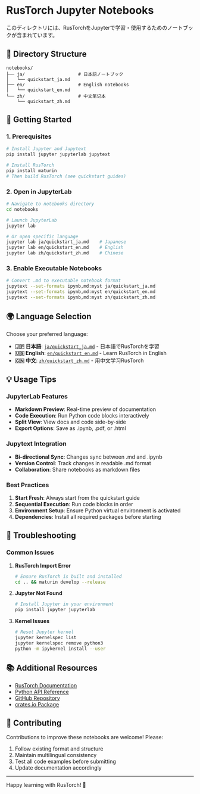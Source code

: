 # RusTorch Jupyter Notebooks

このディレクトリには、RusTorchをJupyterで学習・使用するためのノートブックが含まれています。

## 📁 Directory Structure

```
notebooks/
├── ja/                    # 日本語ノートブック
│   └── quickstart_ja.md
├── en/                    # English notebooks  
│   └── quickstart_en.md
└── zh/                    # 中文笔记本
    └── quickstart_zh.md
```

## 🚀 Getting Started

### 1. Prerequisites

```bash
# Install Jupyter and Jupytext
pip install jupyter jupyterlab jupytext

# Install RusTorch
pip install maturin
# Then build RusTorch (see quickstart guides)
```

### 2. Open in JupyterLab

```bash
# Navigate to notebooks directory
cd notebooks

# Launch JupyterLab
jupyter lab

# Or open specific language
jupyter lab ja/quickstart_ja.md    # Japanese
jupyter lab en/quickstart_en.md    # English  
jupyter lab zh/quickstart_zh.md    # Chinese
```

### 3. Enable Executable Notebooks

```bash
# Convert .md to executable notebook format
jupytext --set-formats ipynb,md:myst ja/quickstart_ja.md
jupytext --set-formats ipynb,md:myst en/quickstart_en.md
jupytext --set-formats ipynb,md:myst zh/quickstart_zh.md
```

## 🌍 Language Selection

Choose your preferred language:

- **🇯🇵 日本語**: [`ja/quickstart_ja.md`](ja/quickstart_ja.md) - 日本語でRusTorchを学習
- **🇺🇸 English**: [`en/quickstart_en.md`](en/quickstart_en.md) - Learn RusTorch in English
- **🇨🇳 中文**: [`zh/quickstart_zh.md`](zh/quickstart_zh.md) - 用中文学习RusTorch

## 💡 Usage Tips

### JupyterLab Features
- **Markdown Preview**: Real-time preview of documentation
- **Code Execution**: Run Python code blocks interactively  
- **Split View**: View docs and code side-by-side
- **Export Options**: Save as .ipynb, .pdf, or .html

### Jupytext Integration
- **Bi-directional Sync**: Changes sync between .md and .ipynb
- **Version Control**: Track changes in readable .md format
- **Collaboration**: Share notebooks as markdown files

### Best Practices
1. **Start Fresh**: Always start from the quickstart guide
2. **Sequential Execution**: Run code blocks in order
3. **Environment Setup**: Ensure Python virtual environment is activated
4. **Dependencies**: Install all required packages before starting

## 🔧 Troubleshooting

### Common Issues

1. **RusTorch Import Error**
   ```bash
   # Ensure RusTorch is built and installed
   cd .. && maturin develop --release
   ```

2. **Jupyter Not Found**
   ```bash
   # Install Jupyter in your environment
   pip install jupyter jupyterlab
   ```

3. **Kernel Issues**
   ```bash
   # Reset Jupyter kernel
   jupyter kernelspec list
   jupyter kernelspec remove python3
   python -m ipykernel install --user
   ```

## 📚 Additional Resources

- [RusTorch Documentation](../docs/)
- [Python API Reference](../docs/en/python_api_reference.md)
- [GitHub Repository](https://github.com/JunSuzukiJapan/rustorch)
- [crates.io Package](https://crates.io/crates/rustorch)

## 🤝 Contributing

Contributions to improve these notebooks are welcome! Please:

1. Follow existing format and structure
2. Maintain multilingual consistency
3. Test all code examples before submitting
4. Update documentation accordingly

---

Happy learning with RusTorch! 🚀